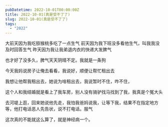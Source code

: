 ```yaml
---
pubDatetime: 2022-10-01T00:00:00Z
title: 2022-10-01(真是受不了了)
slug: 2022-10-01(真是受不了了)
tags:
  - "2022"
---
```


大前天因为我吃猕猴桃多吃了一点生气
前天因为我下班没多看他生气，叫我我没及时回答生气
昨天因为我让我弟退内衣的快递大发脾气

也才好了没多久，脾气天天阴晴不定。我就是一条狗

今天我妈说房子让俺去看看，我说好，顺便让帮忙租出去

我想让他帮我租出去，她说为啥租出去，我说暂时不住，咋不住，

这个人和我结婚就是看上了我车房，别人没有骑驴找马找到了我，我真是个冤大头

去河堤上逛，回来她说他先走，我怕我爸妈说我，让等下我，结果不在指定地方等，他打电话恶人先告状，说不打电话。服气

这次真的不能就这么算了，就是神经病一个。
